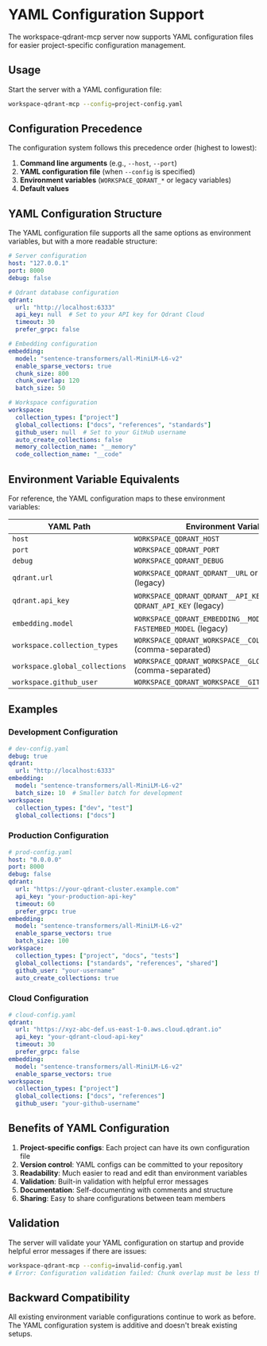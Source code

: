 # YAML Configuration Support

The workspace-qdrant-mcp server now supports YAML configuration files for easier project-specific configuration management.

## Usage

Start the server with a YAML configuration file:

```bash
workspace-qdrant-mcp --config=project-config.yaml
```

## Configuration Precedence

The configuration system follows this precedence order (highest to lowest):

1. **Command line arguments** (e.g., `--host`, `--port`)
2. **YAML configuration file** (when `--config` is specified)
3. **Environment variables** (`WORKSPACE_QDRANT_*` or legacy variables)
4. **Default values**

## YAML Configuration Structure

The YAML configuration file supports all the same options as environment variables, but with a more readable structure:

```yaml
# Server configuration
host: "127.0.0.1"
port: 8000
debug: false

# Qdrant database configuration
qdrant:
  url: "http://localhost:6333"
  api_key: null  # Set to your API key for Qdrant Cloud
  timeout: 30
  prefer_grpc: false

# Embedding configuration
embedding:
  model: "sentence-transformers/all-MiniLM-L6-v2"
  enable_sparse_vectors: true
  chunk_size: 800
  chunk_overlap: 120
  batch_size: 50

# Workspace configuration
workspace:
  collection_types: ["project"]
  global_collections: ["docs", "references", "standards"]
  github_user: null  # Set to your GitHub username
  auto_create_collections: false
  memory_collection_name: "__memory"
  code_collection_name: "__code"
```

## Environment Variable Equivalents

For reference, the YAML configuration maps to these environment variables:

| YAML Path | Environment Variable |
|-----------|---------------------|
| `host` | `WORKSPACE_QDRANT_HOST` |
| `port` | `WORKSPACE_QDRANT_PORT` |
| `debug` | `WORKSPACE_QDRANT_DEBUG` |
| `qdrant.url` | `WORKSPACE_QDRANT_QDRANT__URL` or `QDRANT_URL` (legacy) |
| `qdrant.api_key` | `WORKSPACE_QDRANT_QDRANT__API_KEY` or `QDRANT_API_KEY` (legacy) |
| `embedding.model` | `WORKSPACE_QDRANT_EMBEDDING__MODEL` or `FASTEMBED_MODEL` (legacy) |
| `workspace.collection_types` | `WORKSPACE_QDRANT_WORKSPACE__COLLECTION_TYPES` (comma-separated) |
| `workspace.global_collections` | `WORKSPACE_QDRANT_WORKSPACE__GLOBAL_COLLECTIONS` (comma-separated) |
| `workspace.github_user` | `WORKSPACE_QDRANT_WORKSPACE__GITHUB_USER` |

## Examples

### Development Configuration

```yaml
# dev-config.yaml
debug: true
qdrant:
  url: "http://localhost:6333"
embedding:
  model: "sentence-transformers/all-MiniLM-L6-v2"
  batch_size: 10  # Smaller batch for development
workspace:
  collection_types: ["dev", "test"]
  global_collections: ["docs"]
```

### Production Configuration

```yaml
# prod-config.yaml
host: "0.0.0.0"
port: 8000
debug: false
qdrant:
  url: "https://your-qdrant-cluster.example.com"
  api_key: "your-production-api-key"
  timeout: 60
  prefer_grpc: true
embedding:
  model: "sentence-transformers/all-MiniLM-L6-v2"
  enable_sparse_vectors: true
  batch_size: 100
workspace:
  collection_types: ["project", "docs", "tests"]
  global_collections: ["standards", "references", "shared"]
  github_user: "your-username"
  auto_create_collections: true
```

### Cloud Configuration

```yaml
# cloud-config.yaml
qdrant:
  url: "https://xyz-abc-def.us-east-1-0.aws.cloud.qdrant.io"
  api_key: "your-qdrant-cloud-api-key"
  timeout: 30
  prefer_grpc: false
embedding:
  model: "sentence-transformers/all-MiniLM-L6-v2"
  enable_sparse_vectors: true
workspace:
  collection_types: ["project"]
  global_collections: ["docs", "references"]
  github_user: "your-github-username"
```

## Benefits of YAML Configuration

1. **Project-specific configs**: Each project can have its own configuration file
2. **Version control**: YAML configs can be committed to your repository
3. **Readability**: Much easier to read and edit than environment variables
4. **Validation**: Built-in validation with helpful error messages
5. **Documentation**: Self-documenting with comments and structure
6. **Sharing**: Easy to share configurations between team members

## Validation

The server will validate your YAML configuration on startup and provide helpful error messages if there are issues:

```bash
workspace-qdrant-mcp --config=invalid-config.yaml
# Error: Configuration validation failed: Chunk overlap must be less than chunk size
```

## Backward Compatibility

All existing environment variable configurations continue to work as before. The YAML configuration system is additive and doesn't break existing setups.